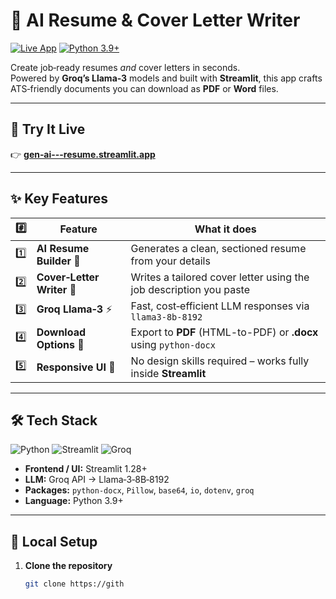 # 📄 AI Resume & Cover Letter Writer

[![Live App](https://img.shields.io/badge/Live%20App-Click%20Here-brightgreen?style=flat&logo=streamlit)](https://gen-ai---resume.streamlit.app/)
[![Python 3.9+](https://img.shields.io/badge/python-3.9+-blue.svg)](https://www.python.org/downloads/)

Create job‑ready resumes *and* cover letters in seconds.  
Powered by **Groq’s Llama‑3** models and built with **Streamlit**, this app crafts ATS‑friendly documents you can download as **PDF** or **Word** files.

---

## 🚀 Try It Live

👉 **[gen‑ai---resume.streamlit.app](https://gen-ai---resume.streamlit.app/)**

---

## ✨ Key Features

| #️⃣ | Feature                | What it does                                                                   |
|-----|------------------------|--------------------------------------------------------------------------------|
| 1️⃣ | **AI Resume Builder** 📝   | Generates a clean, sectioned resume from your details                         |
| 2️⃣ | **Cover‑Letter Writer** 💌 | Writes a tailored cover letter using the job description you paste            |
| 3️⃣ | **Groq Llama‑3** ⚡       | Fast, cost‑efficient LLM responses via `llama3‑8b‑8192`                        |
| 4️⃣ | **Download Options** 📄   | Export to **PDF** (HTML-to-PDF) or **.docx** using `python‑docx`               |
| 5️⃣ | **Responsive UI** 📱      | No design skills required – works fully inside **Streamlit**                  |

---

## 🛠 Tech Stack

![Python](https://img.shields.io/badge/Python-3.9+-blue?logo=python&logoColor=white)
![Streamlit](https://img.shields.io/badge/Streamlit-1.28+-ff4b4b?logo=streamlit&logoColor=white)
![Groq](https://img.shields.io/badge/Groq-LLM-informational?logo=lightning&logoColor=white)

- **Frontend / UI:** Streamlit 1.28+  
- **LLM:** Groq API → Llama‑3‑8B‑8192  
- **Packages:** `python-docx`, `Pillow`, `base64`, `io`, `dotenv`, `groq`  
- **Language:** Python 3.9+

---

## 🔧 Local Setup

1. **Clone the repository**
   ```bash
   git clone https://gith
